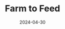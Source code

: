 ---  
layout: startup_page  
title: "Farm to Feed"  
id: "farmtofeedkenya.com"  
permalink: "/farmtofeedfarmtofeedkenya.com04302024/"  
website: "https://www.farmtofeedkenya.com/"  
funding_round: ""  
funding_amount: ""  
investors: "Renew Capital"  
about: "Farm to Feed is a Kenyan agri-tech startup that has developed a B2B platform connecting surplus produce with new uses. It aims to reduce food loss by aggregating imperfect or surplus produce and creating a new market for it. The platform uses technology to optimize logistics and provide seamless customer interaction."  
markets: "Agri-tech, Food Production"  
hq: "Nairobi, Nairobi, Kenya"  
founded_year: "2020"  
linkedin: "https://www.linkedin.com/company/farm-to-feed"  
twitter: ""  
instagram: ""  
facebook: ""  
crunchbase: "https://www.crunchbase.com/organization/farm-to-feed?utm_source=linkedin&utm_medium=referral&utm_campaign=linkedin_companies&utm_content=profile_cta_anon&trk=funding_crunchbase"  
pitchbook: ""  

date_display: "30-Apr-2024"  
date: "2024-04-30"

# SEO Optimization  
meta_title: "Farm to Feed"  
meta_description: "Farm to Feed, Farm to Feed is a Kenyan agri-tech startup that has developed a B2B platform connecting surplus produce with new uses. It aims to reduce food loss by ..."  
meta_keywords: "Farm to Feed, Agri-tech, Food Production,  funding"  
canonical_url: "https://startup.projectstartups.com/farmtofeedfarmtofeedkenya.com04302024/"  
---